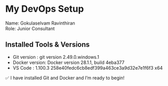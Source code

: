 # My DevOps Setup

Name: Gokulaselvam Ravinthiran  
Role: Junior Consultant

## Installed Tools & Versions
- Git version	: git version 2.49.0.windows.1
- Docker version: Docker version 28.1.1, build 4eba377
- VS Code		: 1.100.3
				  258e40fedc6cb8edf399a463ce3a9d32e7e1f6f3
				  x64

✅ I have installed Git and Docker and I’m ready to begin!